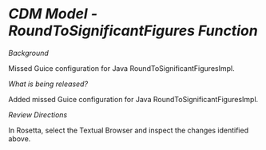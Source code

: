 # *CDM Model - RoundToSignificantFigures Function*

_Background_

Missed Guice configuration for Java RoundToSignificantFiguresImpl.

_What is being released?_

Added missed Guice configuration for Java RoundToSignificantFiguresImpl.

_Review Directions_

In Rosetta, select the Textual Browser and inspect the changes identified above.